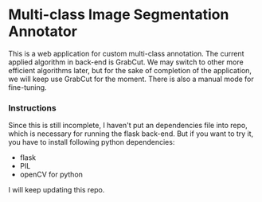 # Multi-class Image Segmentation Annotator
This is a web application for custom multi-class annotation. The current applied algorithm in back-end is GrabCut. We may switch to other more efficient algorithms later, but for the sake of completion of the application, we will keep use GrabCut for the moment. There is also a manual mode for fine-tuning.


### Instructions

Since this is still incomplete, I haven't put an dependencies file into repo, which is necessary for running the flask back-end. But if you want to try it, you have to install following python dependencies:

- flask
- PIL
- openCV for python

I will keep updating this repo.
